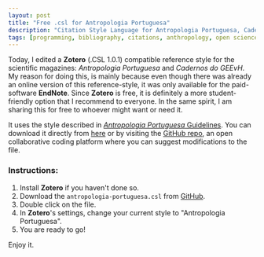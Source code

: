 ```yaml
---
layout: post
title: "Free .csl for Antropologia Portuguesa"
description: "Citation Style Language for Antropologia Portuguesa, Cadernos do GEEvH."
tags: [programming, bibliography, citations, anthropology, open science]
---
```



Today, I edited a **Zotero** (.CSL 1.0.1) compatible reference style for the scientific magazines: *Antropologia Portuguesa* and *Cadernos do GEEvH*. My reason for doing this, is mainly because even though there was already an online version of this reference-style, it was only available for the paid-software **EndNote**. Since **Zotero** is free, it is definitely a more student-friendly option that I recommend to everyone. In the same spirit, I am sharing this for free to whoever might want or need it.

It uses the style described in <a href = "http://impactum-journals.uc.pt/index.php/antropologiaportuguesa/about/submissions#authorGuidelines" taget = "_blank"><i>Antropologia Portuguesa</i> Guidelines</a>. You can download it directly from <a href = "https://github.com/Delvis/antropologia-portuguesa-csl/raw/master/antropologia-portuguesa.csl">here</a> or by visiting the <a href = "https://github.com/Delvis/antropologia-portuguesa-csl">GitHub repo</a>, an open collaborative coding platform where you can suggest modifications to the file.

### Instructions:

1. Install **Zotero** if you haven't done so.
2. Download the `antropologia-portuguesa.csl` from <a href="https://github.com/Delvis/antropologia-portuguesa-csl">GitHub</a>.
3. Double click on the file.
4. In **Zotero**'s settings, change your current style to "Antropologia Portuguesa".
5. You are ready to go!


Enjoy it.